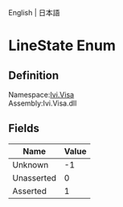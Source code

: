 English | 日本語

# LineState Enum

## Definition
Namespace:[Ivi.Visa](../Visa.md)<BR>
Assembly:Ivi.Visa.dll

## Fields

|Name|Value|
|---|---|
|Unknown|-1|
|Unasserted|0|
|Asserted|1|
